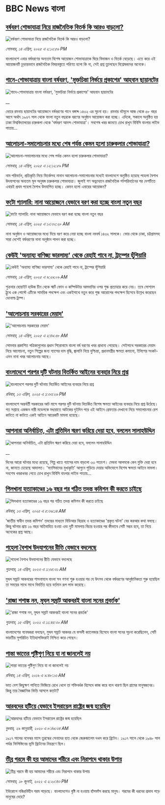 # BBC News বাংলা## [বর্ষবরণ শোভাযাত্রা নিয়ে রাজনৈতিক বিতর্ক কি আরও বাড়লো?](https://www.bbc.com/bengali/articles/cy9v8qw9wxvo?at_campaign=githubrss)![বর্ষবরণ শোভাযাত্রা নিয়ে রাজনৈতিক বিতর্ক কি আরও বাড়লো?](https://ichef.bbci.co.uk/ace/standard/240/cpsprodpb/a2fe/live/165a1100-191e-11f0-a455-cf1d5f751d2f.jpg)_সোমবার, ১৪ এপ্রিল, ২০২৫ এ ২:১০:৫৬ PM_বাংলাদেশে এবার বর্ষবরণের অন্যতম বিশেষ আয়োজন শোভাযাত্রাকে ঘিরে বিভাজন ও বিতর্ক বেড়েছে। এতে করে  এই আয়োজনটি চূড়ান্তভাবে রাজনৈতিক বিষয়বস্তুতে পরিণত হলো কি না, সেই প্রশ্ন তুলেছেন বিশ্লেষকদের অনেকে।## [গানে-শোভাযাত্রায় বাংলা বর্ষবরণ, 'মুক্তচিন্তা নির্ভয়ে প্রকাশের' আহবান ছায়ানটের](https://www.bbc.co.uk/bengali/live/cp31k33px9wt?at_campaign=githubrss)![গানে-শোভাযাত্রায় বাংলা বর্ষবরণ, 'মুক্তচিন্তা নির্ভয়ে প্রকাশের' আহবান ছায়ানটের](https://ichef.bbci.co.uk/ace/standard/240/cpsprodpb/2685/live/b7dcecf0-18e2-11f0-b1b3-7358f8d35a35.jpg)__ভোরে রমনায় ছায়ানটের আয়োজনে বর্ষবরণের গানে বঙ্গাব্দ ১৪৩২ এর সূচনা হয়। রমনার বটমূলে আজ থেকে ৫৮ বছর আগে অর্থাৎ ১৯৬৭ সাল থেকে বাংলা নতুন বছরকে বরণের অনুষ্ঠান আয়োজন করা হচ্ছে। এদিকে, সকালে অনুষ্ঠিত হয় ঢাকা বিশ্ববিদ্যালয়ের চারুকলা থেকে 'বর্ষবরণ আনন্দ শোভাযাত্রা'। সবশেষ খবর জানতে চোখ রাখুন বিবিসি বাংলার লাইভ পাতায়...## [আলোচনা-সমালোচনার মধ্যে শেষ পর্যন্ত কেমন হলো চারুকলার শোভাযাত্রা?](https://www.bbc.com/bengali/articles/c7vnlddn050o?at_campaign=githubrss)![আলোচনা-সমালোচনার মধ্যে শেষ পর্যন্ত কেমন হলো চারুকলার শোভাযাত্রা?](https://ichef.bbci.co.uk/ace/standard/240/cpsprodpb/c425/live/7f49ccc0-1926-11f0-b1b3-7358f8d35a35.jpg)_সোমবার, ১৪ এপ্রিল, ২০২৫ এ ১২:১২:৫৯ PM_নাম পরিবর্তন, প্রতিকৃতি নিয়ে বিতর্কসহ নানান আলোচনা-সমালোচনার মধ্যেই বাংলাদেশে অনুষ্ঠিত হয়েছে পহেলা বৈশাখ উদযাপনের অন্যতম মূল অনুষঙ্গ চারুকলার শোভাযাত্রা। জুলাই গণ অভ্যুত্থানে রাজনৈতিক পটপরিবর্তনের পর দেশটিতে এবারই প্রথম পহেলা বৈশাখ উদযাপিত হচ্ছে। কেমন হলো এবারের আয়োজন?## [ফটো গ্যালারি: নানা আয়োজনে যেভাবে বরণ করা হচ্ছে বাংলা নতুন বছর ](https://www.bbc.com/bengali/articles/c1wd8q591lro?at_campaign=githubrss)![ফটো গ্যালারি: নানা আয়োজনে যেভাবে বরণ করা হচ্ছে বাংলা নতুন বছর ](https://ichef.bbci.co.uk/ace/standard/240/cpsprodpb/f630/live/ac4da860-191a-11f0-b1b3-7358f8d35a35.jpg)_সোমবার, ১৪ এপ্রিল, ২০২৫ এ ১০:৩২:২৮ AM_নানা অনুষ্ঠান ও আয়োজনের মধ্যে দিয়ে বরণ করে নেয়া হচ্ছে বাংলা নববর্ষ ১৪৩২ সালকে। 
ভোর থেকে ঢাকা, চট্টগ্রামসহ সারা দেশেই বর্ষবরণের নানা অনুষ্ঠান পালন করা হচ্ছে।## [কেউই 'অন্যায্য বাণিজ্য ভারসাম্য' থেকে রেহাই পাবে না, ট্রাম্পের হুঁশিয়ারি](https://www.bbc.com/bengali/articles/cg41r473rp1o?at_campaign=githubrss)![কেউই 'অন্যায্য বাণিজ্য ভারসাম্য' থেকে রেহাই পাবে না, ট্রাম্পের হুঁশিয়ারি](https://ichef.bbci.co.uk/ace/standard/240/cpsprodpb/9c0a/live/0fb21fe0-18e3-11f0-b1b3-7358f8d35a35.jpg)_সোমবার, ১৪ এপ্রিল, ২০২৫ এ ৯:২৯:০৯ AM_শুক্রবার হোয়াইট হাউজ চীন থেকে স্মার্ট ফোন ও কম্পিউটার আমদানির ওপর শুল্ক প্রত্যাহার করে নেয়। তবে সোশ্যাল ট্রুথে এক পোস্টে এটিকে সাময়িক পদক্ষেপ এবং একইসাথে নতুন করে শুল্ক আরোপের পদক্ষেপ হিসেবে উল্লেখ করেছেন ডোনাল্ড ট্রাম্প।## ['আলোচনায় সরকারের মেয়াদ'](https://www.bbc.com/bengali/articles/c5y4719jvx0o?at_campaign=githubrss)!['আলোচনায় সরকারের মেয়াদ'](https://ichef.bbci.co.uk/ace/standard/240/cpsprodpb/3c2d/live/bf1fb6c0-18d6-11f0-b1b3-7358f8d35a35.jpg)_সোমবার, ১৪ এপ্রিল, ২০২৫ এ ২:৪৯:৫৮ AM_সোমবার প্রকাশিত পত্রিকাগুলোর প্রধান শিরোনামে বাংলা বর্ষ বরণের খবর প্রাধান্য পেয়েছে। সেইসাথে সরকারের মেয়াদ নিয়ে আলোচনা, নতুন শিল্পের জন্য গ্যাসের দাম বৃদ্ধি, জ্বালানি নিয়ে দুশ্চিন্তা, প্রধানমন্ত্রীর ক্ষমতা কমানো, ইলিশের সংকট-  এমন নানা খবর আলোচনায় আছে।## [বাংলাদেশে পরপর দুটি ঘটনায় বিতর্কিত আইনের ব্যবহার নিয়ে প্রশ্ন](https://www.bbc.com/bengali/articles/cy0ywdgjkd4o?at_campaign=githubrss)![বাংলাদেশে পরপর দুটি ঘটনায় বিতর্কিত আইনের ব্যবহার নিয়ে প্রশ্ন](https://ichef.bbci.co.uk/ace/standard/240/cpsprodpb/0640/live/0e75ed40-185d-11f0-b1b3-7358f8d35a35.jpg)_রবিবার, ১৩ এপ্রিল, ২০২৫ এ ১:৩৩:২৬ PM_বাংলাদেশে অন্তর্বর্তী সরকারের আট মাসে পরপর দুটি ঘটনায় বিতর্কিত বিশেষ ক্ষমতা আইনের ব্যবহার নিয়ে প্রশ্ন উঠেছে। গত সপ্তাহে একজন নারী মডেলকে মধ্যরাতে আটকের দুইদিন পরে এই আইনে গ্রেফতার দেখানো নিয়ে সমালোচনার রেশ কাটতে না কাটতে একই আইনে আরেকটি মামলা হয়েছে।## [আপনারা অনির্বাচিত, এটা প্রতিদিন স্মরণ করিয়ে দেয়া হবে, বললেন সালাহউদ্দিন](https://www.bbc.co.uk/bengali/live/c89geddlj27t?at_campaign=githubrss)![আপনারা অনির্বাচিত, এটা প্রতিদিন স্মরণ করিয়ে দেয়া হবে, বললেন সালাহউদ্দিন](https://ichef.bbci.co.uk/ace/standard/240/cpsprodpb/aba8/live/9e77cd10-187f-11f0-b1b3-7358f8d35a35.jpg)__দিনের আরো ঘটনার মধ্যে রয়েছে, শিল্প খাতে গ্যাসের দাম বাড়লো ৩৩ শতাংশ। মেঘনা আলমকে কেন মুক্তি দেয়া হবে না, জানতে চেয়েছে আদালত। 'ফ্যাসিবাদের মুখাকৃতি' আগুনে পুড়িয়ে দেয়ার অভিযোগে বিশেষ ক্ষমতা আইনে মামলা। সবশেষ খবরাখবর পেতে চোখ রাখুন বিবিসি বাংলার লাইভ পাতায়...## [পিলখানা হত্যাকাণ্ডের ১৬ বছর পর গঠিত তদন্ত কমিশন কী করতে চাইছে ](https://www.bbc.com/bengali/articles/ckgrd2kklj2o?at_campaign=githubrss)![পিলখানা হত্যাকাণ্ডের ১৬ বছর পর গঠিত তদন্ত কমিশন কী করতে চাইছে ](https://ichef.bbci.co.uk/ace/standard/240/cpsprodpb/0059/live/204c2b60-17a9-11f0-a455-cf1d5f751d2f.jpg)_রবিবার, ১৩ এপ্রিল, ২০২৫ এ ৫:৩৬:১৪ AM_'জাতীয় স্বাধীন তদন্ত কমিশন' তদন্তের মাধ্যমে বিডিআর বিদ্রোহ ও হত্যাকাণ্ডের 'প্রকৃত ঘটনা' বের করআর কথা বলছে। কিন্তু ঘটনার প্রায় ১৬ বছর অতিবাহিত হওয়া এবং দুটি মামলায় বিচার হওয়ার পর কীভাবে সেটি সম্ভব হবে, তা নিয়ে অনেকের প্রশ্ন আছে।## [পহেলা বৈশাখ উদযাপনের রীতি যেভাবে বদলেছে](https://www.bbc.com/bengali/articles/c4nk3g5y6l9o?at_campaign=githubrss)![পহেলা বৈশাখ উদযাপনের রীতি যেভাবে বদলেছে](https://ichef.bbci.co.uk/ace/standard/240/cpsprodpb/9c0a/live/f251cfe0-d9fb-11ed-9c09-d9163881b3e5.jpg)_শুক্রবার, ১৪ এপ্রিল, ২০২৩ এ ১:৩৫:৩১ AM_মুঘল সম্রাট আকবরের শাসনামলে বাংলা সন গণনা শুরু হওয়ার পর যে উৎসব থেকে বর্ষবরণের আনুষ্ঠানিকতা শুরু হয়েছিল তা সময়ের সাথে সাথে বিবর্তিত হয়ে বর্তমান রূপ লাভ করেছে।## ['রাজা শশাঙ্ক নন, মুঘল সম্রাট আকবরই বাংলা সনের প্রবর্তক'](https://www.bbc.com/bengali/news-61116061?at_campaign=githubrss)!['রাজা শশাঙ্ক নন, মুঘল সম্রাট আকবরই বাংলা সনের প্রবর্তক'](https://ichef.bbci.co.uk/ace/standard/240/cpsprodpb/0600/production/_124163510_whatsappimage2022-04-14at9.28.05am.jpg)_শুক্রবার, ১৫ এপ্রিল, ২০২২ এ ১১:৪৫:৩০ AM_বাংলাদেশের গবেষকরা বলছেন, মুঘল সম্রাট আকবর যে ফসলী ক্যালেন্ডার হিসেবে বাংলা সনের সূচনা করেছিলেন, সেটি ভারতীয় সুপরিচিত ইতিহাসবিদরাই নিশ্চিত করে গেছেন।## [পান্তা ভাতের পুষ্টিগুণ নিয়ে যা না জানলেই নয়](https://www.bbc.com/bengali/news-47924705?at_campaign=githubrss)![পান্তা ভাতের পুষ্টিগুণ নিয়ে যা না জানলেই নয়](https://ichef.bbci.co.uk/ace/standard/240/cpsprodpb/115E8/production/_106444117_56786179_515090702646871_943898120759017472_n.jpg)_রবিবার, ১৪ এপ্রিল, ২০১৯ এ ৯:৪৮:১৩ AM_ভাত বেশ কিছুক্ষণ পানিতে ভিজিয়ে রেখে খেলে তা শক্তিবর্ধক হিসেবে কাজ করে বলে ধারণা ছিল গ্রামের মানুষজনের। কিন্তু তার বৈজ্ঞানিক ভিত্তি আসলে কতটা?## [আরবদের হটিয়ে যেভাবে ইসরায়েল রাষ্ট্রের জন্ম হয়েছিল](https://www.bbc.com/bengali/news-40351128?at_campaign=githubrss)![আরবদের হটিয়ে যেভাবে ইসরায়েল রাষ্ট্রের জন্ম হয়েছিল](https://ichef.bbci.co.uk/ace/standard/240/cpsprodpb/E823/production/_96572495_615c50f6-ef2a-4927-81d7-abe707054460.jpg)_বুধবার, ২৯ জানুয়ারী, ২০২০ এ ৮:৪৬:৩৪ AM_১৯১৭ সালের নভেম্বর মাসে তুরস্কের সেনাদের হাত থেকে জেরুজালেম দখল করে ব্রিটেন। ১৯১৭ সালে থেকে ১৯৪৮ সাল পর্যন্ত ফিলিস্তিনের ভূমি ব্রিটেনের নিয়ন্ত্রণে ছিল।## [তীব্র গরমে কী হয় আমাদের শরীরে এবং নিরাপদে থাকার উপায়](https://www.bbc.com/bengali/news-62208331?at_campaign=githubrss)![তীব্র গরমে কী হয় আমাদের শরীরে এবং নিরাপদে থাকার উপায়](https://ichef.bbci.co.uk/ace/standard/240/cpsprodpb/14645/production/_125952538_gettyimages-153792684.jpg)_সোমবার, ১৮ জুলাই, ২০২২ এ ২:২০:৪৩ PM_ইউরোপে নজিরবিহীন গরম পড়েছে। বাংলাদেশেও বৃষ্টি না হওয়ায় হাঁসফাঁস করছে মানুষ। গরমের কী ধরনের প্রভাব পড়ে মানুষের দেহে?